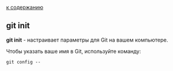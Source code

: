 [к содержанию](./read.md)

## git init

__git init__ - настраивает параметры для Git на вашем компьютере. 

Чтобы указать ваше имя в Git, используйте команду:

```bash-
git config -- 
```